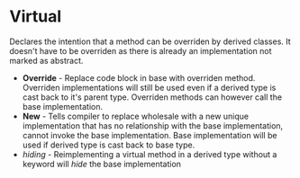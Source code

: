 ﻿# Virtual #

Declares the intention that a method can be overriden by derived classes. It doesn't have to be overriden as there is already an implementation not marked as abstract.

- **Override** - Replace code block in base with overriden method. Overriden implementations will still be used even if a derived type is cast back to it's parent type. Overriden methods can however call the base implementation.
- **New** - Tells compiler to replace wholesale with a new unique implementation that has no relationship with the base implementation, cannot invoke the base implementation. Base implementation will be used if derived type is cast back to base type.
- *hiding* - Reimplementing a virtual method in a derived type without a keyword will *hide* the base implementation 